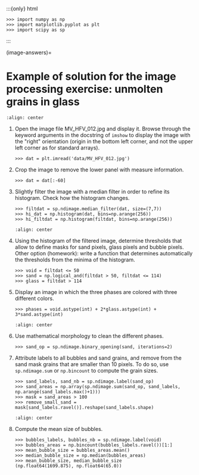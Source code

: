 :::{only} html
```pycon
>>> import numpy as np
>>> import matplotlib.pyplot as plt
>>> import scipy as sp
```
:::

(image-answers)=

# Example of solution for the image processing exercise: unmolten grains in glass

```{image} ../image_processing/MV_HFV_012.jpg
:align: center
```

1. Open the image file MV_HFV_012.jpg and display it. Browse through the
   keyword arguments in the docstring of `imshow` to display the image
   with the "right" orientation (origin in the bottom left corner, and not
   the upper left corner as for standard arrays).

   ```
   >>> dat = plt.imread('data/MV_HFV_012.jpg')
   ```

2. Crop the image to remove the lower panel with measure information.

   ```
   >>> dat = dat[:-60]
   ```

3. Slightly filter the image with a median filter in order to refine its
   histogram. Check how the histogram changes.

   ```
   >>> filtdat = sp.ndimage.median_filter(dat, size=(7,7))
   >>> hi_dat = np.histogram(dat, bins=np.arange(256))
   >>> hi_filtdat = np.histogram(filtdat, bins=np.arange(256))
   ```

   ```{image} ../image_processing/exo_histos.png
   :align: center
   ```

4. Using the histogram of the filtered image, determine thresholds that
   allow to define masks for sand pixels, glass pixels and bubble pixels.
   Other option (homework): write a function that determines automatically
   the thresholds from the minima of the histogram.

   ```
   >>> void = filtdat <= 50
   >>> sand = np.logical_and(filtdat > 50, filtdat <= 114)
   >>> glass = filtdat > 114
   ```

5. Display an image in which the three phases are colored with three
   different colors.

   ```
   >>> phases = void.astype(int) + 2*glass.astype(int) + 3*sand.astype(int)
   ```

   ```{image} ../image_processing/three_phases.png
   :align: center
   ```

6. Use mathematical morphology to clean the different phases.

   ```
   >>> sand_op = sp.ndimage.binary_opening(sand, iterations=2)
   ```

7. Attribute labels to all bubbles and sand grains, and remove from the
   sand mask grains that are smaller than 10 pixels. To do so, use
   `sp.ndimage.sum` or `np.bincount` to compute the grain sizes.

   ```
   >>> sand_labels, sand_nb = sp.ndimage.label(sand_op)
   >>> sand_areas = np.array(sp.ndimage.sum(sand_op, sand_labels, np.arange(sand_labels.max()+1)))
   >>> mask = sand_areas > 100
   >>> remove_small_sand = mask[sand_labels.ravel()].reshape(sand_labels.shape)
   ```

   ```{image} ../image_processing/sands.png
   :align: center
   ```

8. Compute the mean size of bubbles.

   ```
   >>> bubbles_labels, bubbles_nb = sp.ndimage.label(void)
   >>> bubbles_areas = np.bincount(bubbles_labels.ravel())[1:]
   >>> mean_bubble_size = bubbles_areas.mean()
   >>> median_bubble_size = np.median(bubbles_areas)
   >>> mean_bubble_size, median_bubble_size
   (np.float64(1699.875), np.float64(65.0))
   ```
